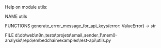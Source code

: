 Help on module utils:

NAME
    utils

FUNCTIONS
    generate_error_message_for_api_keys(error: ValueError) -> str

FILE
    d:\do\web\n8n_tests\projets\email_sender_1\mem0-analysis\repo\embedchain\examples\rest-api\utils.py


